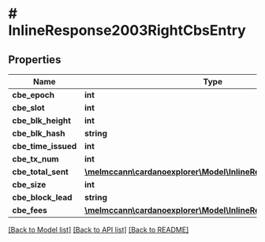 # # InlineResponse2003RightCbsEntry

## Properties

Name | Type | Description | Notes
------------ | ------------- | ------------- | -------------
**cbe_epoch** | **int** |  | 
**cbe_slot** | **int** |  | 
**cbe_blk_height** | **int** |  | 
**cbe_blk_hash** | **string** |  | 
**cbe_time_issued** | **int** |  | [optional] 
**cbe_tx_num** | **int** |  | 
**cbe_total_sent** | [**\melmccann\cardanoexplorer\Model\InlineResponse200RightCoin**](InlineResponse200RightCoin.md) |  | 
**cbe_size** | **int** |  | 
**cbe_block_lead** | **string** |  | [optional] 
**cbe_fees** | [**\melmccann\cardanoexplorer\Model\InlineResponse200RightCoin**](InlineResponse200RightCoin.md) |  | 

[[Back to Model list]](../../README.md#documentation-for-models) [[Back to API list]](../../README.md#documentation-for-api-endpoints) [[Back to README]](../../README.md)


